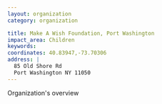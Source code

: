 ```yaml
---
layout: organization
category: organization

title: Make A Wish Foundation, Port Washington
impact_area: Children
keywords: 
coordinates: 40.83947,-73.70306
address: |
  85 Old Shore Rd
  Port Washington NY 11050
---
```

Organization's overview
